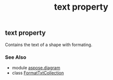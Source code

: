 ﻿---
title: text property
second_title: Aspose.Diagram for Python via .NET API References
description: 
type: docs
weight: 90
url: /python-net/aspose.diagram/formattxtcollection/text/
is_root: false
---

## text property


Contains the text of a shape with formating.

### See Also
* module [aspose.diagram](../../)
* class [FormatTxtCollection](/diagram/python-net/aspose.diagram/formattxtcollection)
